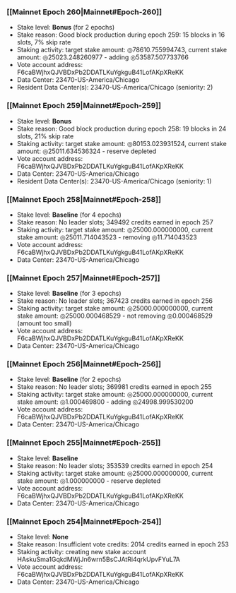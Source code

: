 ### [[Mainnet Epoch 260|Mainnet#Epoch-260]]
* Stake level: **Bonus** (for 2 epochs)
* Stake reason: Good block production during epoch 259: 15 blocks in 16 slots, 7% skip rate
* Staking activity: target stake amount: ◎78610.755994743, current stake amount: ◎25023.248260977 - adding ◎53587.507733766
* Vote account address: F6caBWjhxQJVBDxPb2DDATLKuYgkguB41LofAKpXReKK
* Data Center: 23470-US-America/Chicago
* Resident Data Center(s): 23470-US-America/Chicago (seniority: 2)
### [[Mainnet Epoch 259|Mainnet#Epoch-259]]
* Stake level: **Bonus**
* Stake reason: Good block production during epoch 258: 19 blocks in 24 slots, 21% skip rate
* Staking activity: target stake amount: ◎80153.023931524, current stake amount: ◎25011.634536324 - reserve depleted
* Vote account address: F6caBWjhxQJVBDxPb2DDATLKuYgkguB41LofAKpXReKK
* Data Center: 23470-US-America/Chicago
* Resident Data Center(s): 23470-US-America/Chicago (seniority: 1)
### [[Mainnet Epoch 258|Mainnet#Epoch-258]]
* Stake level: **Baseline** (for 4 epochs)
* Stake reason: No leader slots; 349492 credits earned in epoch 257
* Staking activity: target stake amount: ◎25000.000000000, current stake amount: ◎25011.714043523 - removing ◎11.714043523
* Vote account address: F6caBWjhxQJVBDxPb2DDATLKuYgkguB41LofAKpXReKK
* Data Center: 23470-US-America/Chicago
### [[Mainnet Epoch 257|Mainnet#Epoch-257]]
* Stake level: **Baseline** (for 3 epochs)
* Stake reason: No leader slots; 367423 credits earned in epoch 256
* Staking activity: target stake amount: ◎25000.000000000, current stake amount: ◎25000.000468529 - not removing ◎0.000468529 (amount too small)
* Vote account address: F6caBWjhxQJVBDxPb2DDATLKuYgkguB41LofAKpXReKK
* Data Center: 23470-US-America/Chicago
### [[Mainnet Epoch 256|Mainnet#Epoch-256]]
* Stake level: **Baseline** (for 2 epochs)
* Stake reason: No leader slots; 369981 credits earned in epoch 255
* Staking activity: target stake amount: ◎25000.000000000, current stake amount: ◎1.000469800 - adding ◎24998.999530200
* Vote account address: F6caBWjhxQJVBDxPb2DDATLKuYgkguB41LofAKpXReKK
* Data Center: 23470-US-America/Chicago
### [[Mainnet Epoch 255|Mainnet#Epoch-255]]
* Stake level: **Baseline**
* Stake reason: No leader slots; 353539 credits earned in epoch 254
* Staking activity: target stake amount: ◎25000.000000000, current stake amount: ◎1.000000000 - reserve depleted
* Vote account address: F6caBWjhxQJVBDxPb2DDATLKuYgkguB41LofAKpXReKK
* Data Center: 23470-US-America/Chicago
### [[Mainnet Epoch 254|Mainnet#Epoch-254]]
* Stake level: **None**
* Stake reason: Insufficient vote credits: 2014 credits earned in epoch 253
* Staking activity: creating new stake account HAskuSma1GqkdMWjJn6wrn5BsCJAtRi4qrkUpvFYuL7A
* Vote account address: F6caBWjhxQJVBDxPb2DDATLKuYgkguB41LofAKpXReKK
* Data Center: 23470-US-America/Chicago